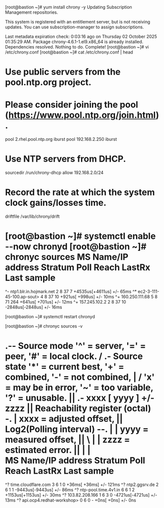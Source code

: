 
[root@bastion ~]# yum install chrony -y 
Updating Subscription Management repositories.

This system is registered with an entitlement server, but is not receiving updates. You can use subscription-manager to assign subscriptions.

Last metadata expiration check: 0:03:16 ago on Thursday 02 October 2025 01:35:29 AM.
Package chrony-4.6.1-1.el9.x86_64 is already installed.
Dependencies resolved.
Nothing to do.
Complete!
[root@bastion ~]# vi /etc/chrony.conf
[root@bastion ~]# cat /etc/chrony.conf | head
# Use public servers from the pool.ntp.org project.
# Please consider joining the pool (https://www.pool.ntp.org/join.html).
pool 2.rhel.pool.ntp.org iburst
pool 192.168.2.250 iburst
# Use NTP servers from DHCP.
sourcedir /run/chrony-dhcp
allow 192.168.2.0/24
# Record the rate at which the system clock gains/losses time.
driftfile /var/lib/chrony/drift

[root@bastion ~]# systemctl enable --now chronyd
[root@bastion ~]# chronyc sources
MS Name/IP address         Stratum Poll Reach LastRx Last sample
===============================================================================
^- ntp1.blr.in.hojmark.net       2   8    37     7  +4535us[+4611us] +/-   65ms
^* ec2-3-111-45-100.ap-sout>     4   8    37    10   +921us[ +998us] +/-   10ms
^+ 160.250.111.68                5   8    71   264   +641us[ +701us] +/-   12ms
^+ 157.245.102.2                 2   8    37    10  -2848us[-2848us] +/-   16ms

[root@bastion ~]# systemctl restart chronyd

[root@bastion ~]# chronyc sources -v

  .-- Source mode  '^' = server, '=' = peer, '#' = local clock.
 / .- Source state '*' = current best, '+' = combined, '-' = not combined,
| /             'x' = may be in error, '~' = too variable, '?' = unusable.
||                                                 .- xxxx [ yyyy ] +/- zzzz
||      Reachability register (octal) -.           |  xxxx = adjusted offset,
||      Log2(Polling interval) --.      |          |  yyyy = measured offset,
||                                \     |          |  zzzz = estimated error.
||                                 |    |           \
MS Name/IP address         Stratum Poll Reach LastRx Last sample
===============================================================================
^? time.cloudflare.com           3   6     1     0    +36ms[  +36ms] +/-  121ms
^? ntp2.ggsrv.de                 2   6     1     1  -9443us[-9443us] +/-   86ms
^? ntp-pool.time.4v1.in          6   6     1     2  +1153us[+1153us] +/-   30ms
^? 103.82.208.166                1   6     3     0  -4721us[-4721us] +/-   13ms
^? api.ocp4.redhat-workshop>     0   6     0     -     +0ns[   +0ns] +/-    0ns
